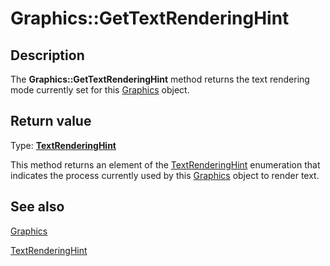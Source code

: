 # Graphics::GetTextRenderingHint

## Description

The **Graphics::GetTextRenderingHint** method returns the text rendering mode currently set for this
[Graphics](https://learn.microsoft.com/windows/desktop/api/gdiplusgraphics/nl-gdiplusgraphics-graphics) object.

## Return value

Type: **[TextRenderingHint](https://learn.microsoft.com/windows/desktop/api/gdiplusenums/ne-gdiplusenums-textrenderinghint)**

This method returns an element of the [TextRenderingHint](https://learn.microsoft.com/windows/desktop/api/gdiplusenums/ne-gdiplusenums-textrenderinghint) enumeration that indicates the process currently used by this
[Graphics](https://learn.microsoft.com/windows/desktop/api/gdiplusgraphics/nl-gdiplusgraphics-graphics) object to render text.

## See also

[Graphics](https://learn.microsoft.com/windows/desktop/api/gdiplusgraphics/nl-gdiplusgraphics-graphics)

[TextRenderingHint](https://learn.microsoft.com/windows/desktop/api/gdiplusenums/ne-gdiplusenums-textrenderinghint)